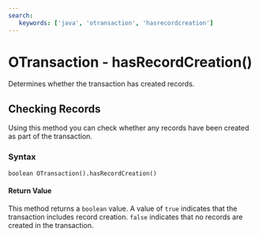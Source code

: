 ```yaml
---
search:
   keywords: ['java', 'otransaction', 'hasrecordcreation']
---
```


# OTransaction - hasRecordCreation()

Determines whether the transaction has created records.

## Checking Records

Using this method you can check whether any records have been created as part of the transaction.

### Syntax

```
boolean OTransaction().hasRecordCreation()
```

#### Return Value

This method returns a `boolean` value.  A value of `true` indicates that the transaction includes record creation.  `false` indicates that no records are created in the transaction.
